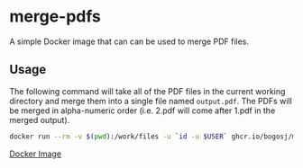 # merge-pdfs
A simple Docker image that can can be used to merge PDF files.

## Usage
The following command will take all of the PDF files in the current working directory and merge them into a single file named `output.pdf`. The PDFs will be merged in alpha-numeric order (i.e. 2.pdf will come after 1.pdf in the merged output).

```bash
docker run --rm -v $(pwd):/work/files -u `id -u $USER` ghcr.io/bogosj/merge-pdfs
```

[Docker Image](https://github.com/users/bogosj/packages/container/package/merge-pdfs)
